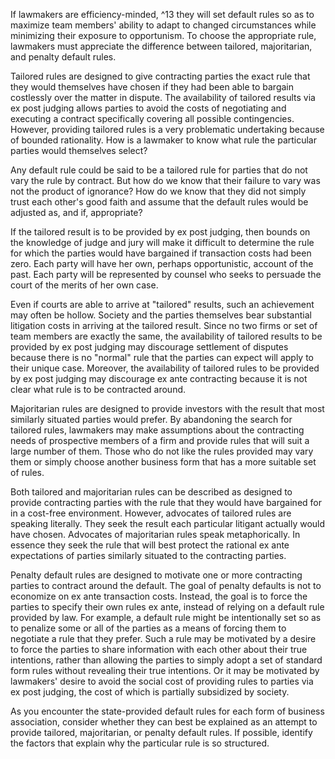 
If lawmakers are efficiency-minded, ^13 they will set default rules so as to maximize team members' ability to adapt to changed circumstances while minimizing their exposure to opportunism. To choose the appropriate rule, lawmakers must appreciate the difference between tailored, majoritarian, and penalty default rules.

Tailored rules are designed to give contracting parties the exact rule that they would themselves have chosen if they had been able to bargain costlessly over the matter in dispute. The availability of tailored results via ex post judging allows parties to avoid the costs of negotiating and executing a contract specifically covering all possible contingencies. However, providing tailored rules is a very problematic undertaking because of bounded rationality. How is a lawmaker to know what rule the particular parties would themselves select?

Any default rule could be said to be a tailored rule for parties that do not vary the rule by contract. But how do we know that their failure to vary was not the product of ignorance? How do we know that they did not simply trust each other's good faith and assume that the default rules would be adjusted as, and if, appropriate?

If the tailored result is to be provided by ex post judging, then bounds on the knowledge of judge and jury will make it difficult to determine the rule for which the parties would have bargained if transaction costs had been zero. Each party will have her own, perhaps opportunistic, account of the past. Each party will be represented by counsel who seeks to persuade the court of the merits of her own case.

Even if courts are able to arrive at "tailored" results, such an achievement may often be hollow. Society and the parties themselves bear substantial litigation costs in arriving at the tailored result. Since no two firms or set of team members are exactly the same, the availability of tailored results to be provided by ex post judging may discourage settlement of disputes because there is no "normal" rule that the parties can expect will apply to their unique case. Moreover, the availability of tailored rules to be provided by ex post judging may discourage ex ante contracting because it is not clear what rule is to be contracted around.

Majoritarian rules are designed to provide investors with the result that most similarly situated parties would prefer. By abandoning the search for tailored rules, lawmakers may make assumptions about the contracting needs of prospective members of a firm and provide rules that will suit a large number of them. Those who do not like the rules provided may vary them or simply choose another business form that has a more suitable set of rules.

Both tailored and majoritarian rules can be described as designed to provide contracting parties with the rule that they would have bargained for in a cost-free environment. However, advocates of tailored rules are speaking literally. They seek the result each particular litigant actually would have chosen. Advocates of majoritarian rules speak metaphorically. In essence they seek the rule that will best protect the rational ex ante expectations of parties similarly situated to the contracting parties.

Penalty default rules are designed to motivate one or more contracting parties to contract around the default. The goal of penalty defaults is not to economize on ex ante transaction costs. Instead, the goal is to force the parties to specify their own rules ex ante, instead of relying on a default rule provided by law. For example, a default rule might be intentionally set so as to penalize some or all of the parties as a means of forcing them to negotiate a rule that they prefer. Such a rule may be motivated by a desire to force the parties to share information with each other about their true intentions, rather than allowing the parties to simply adopt a set of standard form rules without revealing their true intentions. Or it may be motivated by lawmakers' desire to avoid the social cost of providing rules to parties via ex post judging, the cost of which is partially subsidized by society.

As you encounter the state-provided default rules for each form of business association, consider whether they can best be explained as an attempt to provide tailored, majoritarian, or penalty default rules. If possible, identify the factors that explain why the particular rule is so structured.


[^0]: 13. Credit for coining the wonderful term "efficiency-minded lawmakers" goes to Ian Ayres and Robert H. Gertner, Filling Gaps in Incomplete Contracts: An Economic Theory of Default Rules, 99 Yale L.J. 87 (1989).